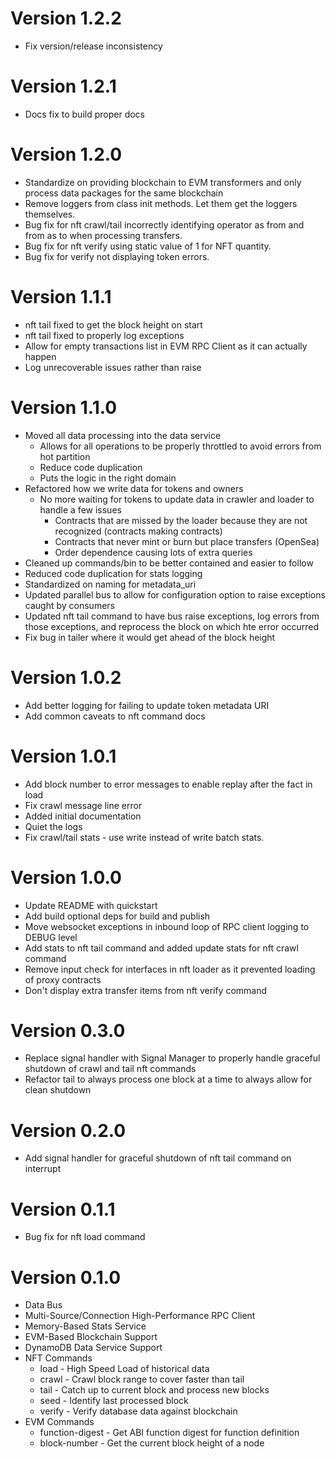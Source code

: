 # Version 1.2.2

- Fix version/release inconsistency

# Version 1.2.1

- Docs fix to build proper docs

# Version 1.2.0

- Standardize on providing blockchain to EVM transformers and only process data packages
  for the same blockchain 
- Remove loggers from class init methods. Let them get the loggers themselves.
- Bug fix for nft crawl/tail incorrectly identifying operator as from and from as to when
    processing transfers.
- Bug fix for nft verify using static value of 1 for NFT quantity.
- Bug fix for verify not displaying token errors.

# Version 1.1.1

- nft tail fixed to get the block height on start
- nft tail fixed to properly log exceptions
- Allow for empty transactions list in EVM RPC Client as it can actually happen
- Log unrecoverable issues rather than raise

# Version 1.1.0

- Moved all data processing into the data service
  - Allows for all operations to be properly throttled to avoid errors from hot partition
  - Reduce code duplication
  - Puts the logic in the right domain
- Refactored how we write data for tokens and owners
  - No more waiting for tokens to update data in crawler and loader to handle a few issues
    - Contracts that are missed by the loader because they are not recognized (contracts making contracts)
    - Contracts that never mint or burn but place transfers (OpenSea)
    - Order dependence causing lots of extra queries
- Cleaned up commands/bin to be better contained and easier to follow
- Reduced code duplication for stats logging
- Standardized on naming for metadata_uri
- Updated parallel bus to allow for configuration option to raise exceptions caught by consumers
- Updated nft tail command to have bus raise exceptions, log errors from those exceptions, 
  and reprocess the block on which hte error occurred
- Fix bug in tailer where it would get ahead of the block height

# Version 1.0.2

- Add better logging for failing to update token metadata URI
- Add common caveats to nft command docs

# Version 1.0.1

- Add block number to error messages to enable replay after the fact in load
- Fix crawl message line error
- Added initial documentation
- Quiet the logs
- Fix crawl/tail stats - use write instead of write batch stats.

# Version 1.0.0

- Update README with quickstart
- Add build optional deps for build and publish
- Move websocket exceptions in inbound loop of RPC client logging to DEBUG level
- Add stats to nft tail command and added update stats for nft crawl command
- Remove input check for interfaces in nft loader as it prevented loading of proxy contracts
- Don't display extra transfer items from nft verify command

# Version 0.3.0

- Replace signal handler with Signal Manager to properly handle graceful shutdown of crawl and tail nft commands
- Refactor tail to always process one block at a time to always allow for clean shutdown

# Version 0.2.0

- Add signal handler for graceful shutdown of nft tail command on interrupt

# Version 0.1.1

- Bug fix for nft load command

# Version 0.1.0

- Data Bus
- Multi-Source/Connection High-Performance RPC Client
- Memory-Based Stats Service
- EVM-Based Blockchain Support
- DynamoDB Data Service Support
- NFT Commands
  - load - High Speed Load of historical data
  - crawl - Crawl block range to cover faster than tail
  - tail - Catch up to current block and process new blocks
  - seed - Identify last processed block
  - verify - Verify database data against blockchain
- EVM Commands
  - function-digest - Get ABI function digest for function definition
  - block-number - Get the current block height of a node
